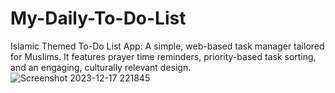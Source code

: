 # My-Daily-To-Do-List
Islamic Themed To-Do List App: A simple, web-based task manager tailored for Muslims. It features prayer time reminders, priority-based task sorting, and an engaging, culturally relevant design.
![Screenshot 2023-12-17 221845](https://github.com/poeticinspiired/My-Daily-To-Do-List/assets/89709811/6118173f-4b78-4780-bc84-549ee12d0e02)
